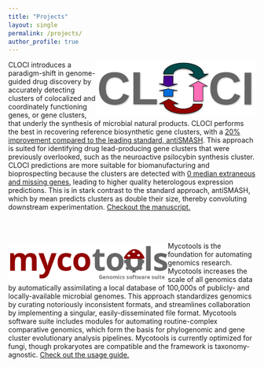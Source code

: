 ```yaml
---
title: "Projects"
layout: single
permalink: /projects/
author_profile: true
---
```


<a href="https://github.com/xonq/cloci"><img align="right"
src="https://github.com/xonq/xonq.github.io/blob/master/assets/images/cloci.png?raw=true"
title="Co-occurrence Locus and Orthologous Cluster Identifier"
style="width:325px"/></a>
CLOCI introduces a paradigm-shift in genome-guided drug discovery by accurately detecting 
clusters of colocalized and coordinately functioning genes, or gene clusters, 
that underly the synthesis of microbial natural products. CLOCI performs
the best in recovering reference biosynthetic gene clusters, with a <a
href="https://github.com/xonq/cloci/blob/master/etc/recovery.png">20%
improvement compared to the leading standard, antiSMASH</a>. This approach is
suited for identifying drug lead-producing gene clusters that were previously overlooked, 
such as the neuroactive psilocybin synthesis cluster.
CLOCI predictions are more suitable for biomanufacturing and bioprospecting
because the clusters are detected with <a
href="https://github.com/xonq/cloci/blob/master/etc/boundaries.png">0 median extraneous and missing
genes</a>, leading to higher quality heterologous expression predictions. This is
in stark contrast to the standard approach, antiSMASH, which by mean 
predicts clusters as double their size, thereby convoluting downstream
experimentation. <a
href="https://www.biorxiv.org/content/10.1101/2023.06.20.545441v1">Checkout the
manuscript.</a>

<br /><br />

<a href="https://github.com/xonq/mycotools"><img align="left"
src="https://github.com/xonq/xonq.github.io/blob/master/assets/images/mycotools.png?raw=true"
style="width:325px"/></a>
Mycotools is the foundation for automating genomics research.
Mycotools increases the scale of all genomics data by
automatically assimilating a local database of 100,000s of publicly- and locally-available microbial genomes. This approach standardizes 
genomics by curating notoriously inconsistent formats, 
and streamlines collaboration by implementing a singular, easily-disseminated
file format. Mycotools software suite includes modules for automating
routine-complex comparative genomics, which form the basis for phylogenomic and
gene cluster evolutionary analysis pipelines. Mycotools is currently optimized for fungi, though prokaryotes are compatible and the framework is taxonomy-agnostic. <a
href="https://github.com/xonq/mycotools/blob/master/mycotools/USAGE.md">Check
out the usage guide.</a>
